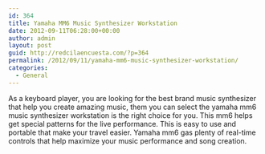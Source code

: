 ```yaml
---
id: 364
title: Yamaha MM6 Music Synthesizer Workstation
date: 2012-09-11T06:28:00+00:00
author: admin
layout: post
guid: http://redcilaencuesta.com/?p=364
permalink: /2012/09/11/yamaha-mm6-music-synthesizer-workstation/
categories:
  - General
---
```

As a keyboard player, you are looking for the best brand music synthesizer that help you create amazing music, them you can select the yamaha mm6 music synthesizer workstation is the right choice for you. This mm6 helps get special patterns for the live performance. This is easy to use and portable that make your travel easier. Yamaha mm6 gas plenty of real-time controls that help maximize your music performance and song creation.